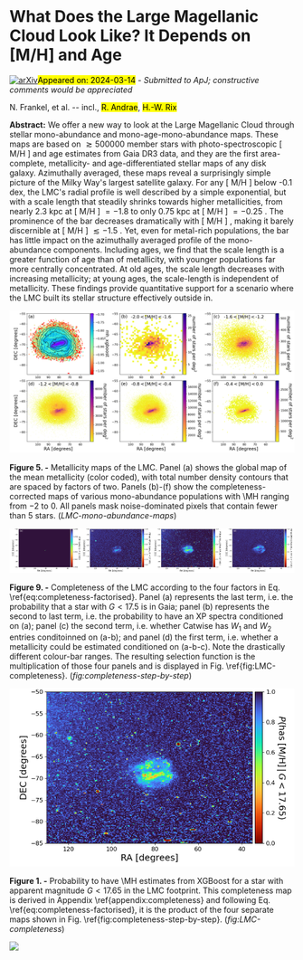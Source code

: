 <div class="macros" style="visibility:hidden;">
$\newcommand{\ensuremath}{}$
$\newcommand{\xspace}{}$
$\newcommand{\object}[1]{\texttt{#1}}$
$\newcommand{\farcs}{{.}''}$
$\newcommand{\farcm}{{.}'}$
$\newcommand{\arcsec}{''}$
$\newcommand{\arcmin}{'}$
$\newcommand{\ion}[2]{#1#2}$
$\newcommand{\textsc}[1]{\textrm{#1}}$
$\newcommand{\hl}[1]{\textrm{#1}}$
$\newcommand{\footnote}[1]{}$
$\newcommand{\rbar}{\ensuremath{R_\mathrm{b}}}$
$\newcommand{\ra}{\ensuremath{\alpha}}$
$\newcommand{\dec}{\ensuremath{\delta}}$
$\newcommand{\pmra}{\ensuremath{{\mu_\alpha}\cos{\delta}}}$
$\newcommand{\pmdec}{\ensuremath{{\mu_\delta}}}$
$\newcommand{\bprp}{\ensuremath{\mathrm{BP-RP}}}$
$\newcommand{\br}{\ensuremath{\mathrm{BP-RP}}}$
$\newcommand$
$\newcommand$
$\newcommand{\todo}[1]{\textcolor{red}{TODO: #1}}$
$\newcommand{\Comment}[2]{ [{\color{red}\sc #1 :} {{\color{orange} \it #2}}]}$
$\newcommand{\com}[1]{ {\textcolor{cyan}{ #1}}}$
$\newcommand{\update}[1]{ {\textbf{\textcolor{mybluedark}{ #1}}}}$
$\newcommand{\updateap}[1]{ {\textbf{\textcolor{cyan}{ #1}}}}$
$\newcommand{\updatescott}[1]{ {\textbf{\textcolor{magenta}{ #1}}}}$
$\newcommand{\apn}[1]{ {\textcolor{magenta}{ #1}}}$</div>



<div id="title">

# What Does the Large Magellanic Cloud Look Like? It Depends on [M/H] and Age

</div>
<div id="comments">

[![arXiv](https://img.shields.io/badge/arXiv-2403.08516-b31b1b.svg)](https://arxiv.org/abs/2403.08516)<mark>Appeared on: 2024-03-14</mark> -  _Submitted to ApJ; constructive comments would be appreciated_

</div>
<div id="authors">

N. Frankel, et al. -- incl., <mark>R. Andrae</mark>, <mark>H.-W. Rix</mark>

</div>
<div id="abstract">

**Abstract:** We offer a new way to look at the Large Magellanic Cloud through stellar mono-abundance and mono-age-mono-abundance maps. These maps are based on $\gtrsim 500 000$ member stars with photo-spectroscopic [ M/H ] and age estimates from Gaia DR3 data, and they are the first area-complete, metallicity- and age-differentiated stellar maps of any disk galaxy. Azimuthally averaged, these maps reveal a surprisingly simple picture of the Milky Way's largest satellite galaxy. For any [ M/H ] below -0.1 dex, the LMC's radial profile is well described by a simple exponential, but with a scale length that steadily shrinks towards higher metallicities, from nearly 2.3 kpc at [ M/H ] $=-1.8$ to only 0.75 kpc at [ M/H ] $=-0.25$ . The prominence of the bar decreases dramatically with [ M/H ] , making it barely discernible at [ M/H ] $\lesssim -1.5$ . Yet, even for metal-rich populations, the bar has little impact on the azimuthally averaged profile of the mono-abundance components. Including ages, we find that the scale length is a greater function of age than of metallicity, with younger populations far more centrally concentrated. At old ages, the scale length decreases with increasing metallicity; at young ages, the scale-length is independent of metallicity. These findings provide quantitative support for a scenario where the LMC built its stellar structure effectively outside in.

</div>

<div id="div_fig1">

<img src="tmp_2403.08516/./LMC-mono-abundance-maps-completeness-corrected.png" alt="Fig5" width="100%"/>

**Figure 5. -** Metallicity maps of the LMC. Panel (a) shows the global map of the mean metallicity (color coded), with total number density contours that are spaced by factors of two. Panels (b)-(f) show the completeness-corrected maps of various mono-abundance populations with \MH ranging from $-2$ to 0. All panels mask noise-dominated pixels that contain fewer than 5 stars. (*LMC-mono-abundance-maps*)

</div>
<div id="div_fig2">

<img src="tmp_2403.08516/./completeness-for-paper-a.png" alt="Fig9.1" width="25%"/><img src="tmp_2403.08516/./completeness-for-paper-b.png" alt="Fig9.2" width="25%"/><img src="tmp_2403.08516/./completeness-for-paper-c.png" alt="Fig9.3" width="25%"/><img src="tmp_2403.08516/./completeness-for-paper-d.png" alt="Fig9.4" width="25%"/>

**Figure 9. -** Completeness of the LMC according to the four factors in Eq. \ref{eq:completeness-factorised}. Panel (a) represents the last term, i.e. the probability that a star with $G < 17.5$ is in Gaia; panel (b) represents the second to last term, i.e. the probability to have an XP spectra conditioned on (a); panel (c) the second term, i.e. whether Catwise has $W_1$ and $W_2$ entries conditoinned on (a-b); and panel (d) the first term, i.e. whether a metallicity could be estimated conditioned on (a-b-c). Note the drastically different colour-bar ranges. The resulting selection function is the multiplication of those four panels and is displayed in Fig. \ref{fig:LMC-completeness}. (*fig:completeness-step-by-step*)

</div>
<div id="div_fig3">

<img src="tmp_2403.08516/./completeness-for-paper-full.png" alt="Fig1" width="100%"/>

**Figure 1. -** Probability to have \MH estimates from XGBoost for a star with apparent magnitude $G<17.65$ in the LMC footprint. This completeness map is derived in Appendix \ref{appendix:completeness} and following Eq. \ref{eq:completeness-factorised}, it is the product of the four separate maps shown in Fig. \ref{fig:completeness-step-by-step}. (*fig:LMC-completeness*)

</div><div id="qrcode"><img src=https://api.qrserver.com/v1/create-qr-code/?size=100x100&data="https://arxiv.org/abs/2403.08516"></div>
